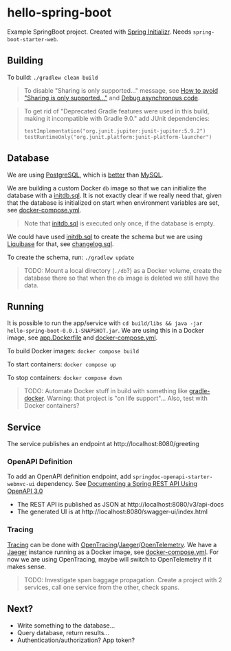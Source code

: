 # hello-spring-boot

Example SpringBoot project. Created with [Spring Initializr](https://start.spring.io/).
Needs `spring-boot-starter-web`.

## Building

To build: `./gradlew clean build`

> To disable "Sharing is only supported..." message, see
[How to avoid "Sharing is only supported..."](https://stackoverflow.com/questions/54205486/how-to-avoid-sharing-is-only-supported-for-boot-loader-classes-because-bootstra)
and [Debug asynchronous code](https://www.jetbrains.com/help/idea/debug-asynchronous-code.html).

> To get rid of "Deprecated Gradle features were used in this build, making it incompatible with Gradle 9.0." add
> JUnit dependencies:
> ```
> testImplementation("org.junit.jupiter:junit-jupiter:5.9.2")
> testRuntimeOnly("org.junit.platform:junit-platform-launcher")
> ```

## Database
We are using [PostgreSQL](https://www.postgresql.org/), which is
[better](https://aws.amazon.com/compare/the-difference-between-mysql-vs-postgresql/) than
[MySQL](https://www.mysql.com/).

We are building a custom Docker `db` image so that we can initialize the database with a [initdb.sql](./initdb.sql).
It is not exactly clear if we really need that, given that the database is initialized on start when environment
variables are set, see [docker-compose.yml](./docker-compose.yml).

> Note that [initdb.sql](./initdb.sql) is executed only once, if the database is empty.

We could have used [initdb.sql](./initdb.sql) to create the schema but we are using
[Liquibase](https://www.liquibase.com/) for that, see [changelog.sql](./changelog.sql).

To create the schema, run: `./gradlew update`

> TODO: Mount a local directory (`./db`?) as a Docker volume, create the database there so that when the `db` image is
> deleted we still have the data.

## Running

It is possible to run the app/service with `cd build/libs && java -jar hello-spring-boot-0.0.1-SNAPSHOT.jar`.
We are using this in a Docker image, see [app.Dockerfile](./docker/app.Dockerfile) and
[docker-compose.yml](./docker-compose.yml).

To build Docker images: `docker compose build`

To start containers: `docker compose up`

To stop containers: `docker compose down`

> TODO: Automate Docker stuff in build with something like [gradle-docker](https://github.com/palantir/gradle-docker). 
Warning: that project is "on life support"...
Also, test with Docker containers?

## Service

The service publishes an endpoint at http://localhost:8080/greeting

### OpenAPI Definition
To add an OpenAPI definition endpoint, add `springdoc-openapi-starter-webmvc-ui` dependency.
See [Documenting a Spring REST API Using OpenAPI 3.0](https://www.baeldung.com/spring-rest-openapi-documentation)

* The REST API is published as JSON at http://localhost:8080/v3/api-docs
* The generated UI is at http://localhost:8080/swagger-ui/index.html

### Tracing
[Tracing](https://reflectoring.io/spring-boot-tracing/) can be done with [OpenTracing](https://opentracing.io/)/[Jaeger](https://www.jaegertracing.io/)/[OpenTelemetry](https://opentelemetry.io/docs/migration/opentracing/).
We have a [Jaeger](http://localhost:16686) instance running as a Docker image, see [docker-compose.yml](./docker-compose.yml). For now we are using OpenTracing, maybe 
will switch to OpenTelemetry if it makes sense.

> TODO: Investigate span baggage propagation. Create a project with 2 services, call one service from the other, check
spans.

## Next?
* Write something to the database...
* Query database, return results...
* Authentication/authorization? App token?